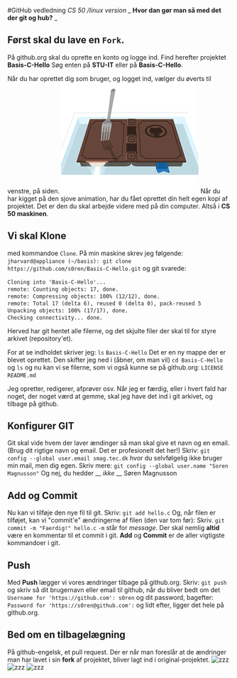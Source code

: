 #GitHub vedledning
_CS 50 /linux version_
_ **Hvor dan gør man så med det der git og hub?** _

## Først skal du lave en `Fork`.
På github.org skal du oprette en konto og logge ind.
Find herefter projektet __Basis-C-Hello__ Søg enten på __STU-IT__ eller på __Basis-C-Hello__.


Når du har oprettet dig som bruger, og logget ind, vælger du øverts til venstre, på siden.
![Den sjove animation](img/fork-a-repo.gif)
Når du har kigget på den sjove animation, har du fået oprettet din helt egen kopi af projektet. Det er den du skal arbejde videre med på din computer. Altså i __CS 50 maskinen__.

## Vi skal Klone
med kommandoe `Clone`.
På min maskine skrev jeg følgende:
`jharvard@appliance (~/basis): git clone https://github.com/s0ren/Basis-C-Hello.git`
og git svarede:
``` 
Cloning into 'Basis-C-Hello'...
remote: Counting objects: 17, done.
remote: Compressing objects: 100% (12/12), done.
remote: Total 17 (delta 6), reused 0 (delta 0), pack-reused 5
Unpacking objects: 100% (17/17), done.
Checking connectivity... done.
```

Herved har git hentet alle filerne, og det skjulte filer der skal til for styre arkivet (repository'et).

For at se indholdet skriver jeg: `ls`
`Basis-C-Hello`
Det er en ny mappe der er blevet oprettet. Den skifter jeg ned i (åbner, om man vil) `cd Basis-C-Hello` og `ls` og nu kan vi se filerne, som vi også kunne se på github.org: 
`LICENSE  README.md`

Jeg opretter, redigerer, afprøver osv. Når jeg er færdig, eller i hvert fald har noget, der noget værd at gemme, skal jeg have det ind i git arkivet, og tilbage på github.

## Konfigurer GIT
Git skal vide hvem der laver ændinger så man skal give et navn og en email. (Brug dit rigtige navn og email. Det er profesionelt det her!)
Skriv: `git config --global user.email smag.tec.dk` 
hvor du selvfølgelig ikke bruger min mail, men dig egen.
Skriv mere:  `git config --global user.name "Soren Magnusson"`
Og nej, du hedder __ *ikke* __ Søren Magnusson

## Add og Commit
Nu kan vi tilføje den nye fil til git.
Skriv: `git add hello.c`
Og, når filen er tilføjet, kan vi "commit'e" ændringerne af filen (den var tom før):
Skriv. `git commit -m "Faerdig!" hello.c`
`-m` står for _message_. Der skal nemlig __altid__ være en kommentar til et commit i git.
__Add__ og __Commit__ er de aller vigtigste kommandoer i git.

## Push
Med __Push__ lægger vi vores ændringer tilbage på github.org.
Skriv: `git push`
og skriv så dit brugernavn eller email til github, når du bliver bedt om det 
`Username for 'https://github.com': s0ren` 
og dit password, bagefter: 
`Password for 'https://s0ren@github.com':`
og lidt efter, ligger det hele på github.org.

## Bed om en tilbagelægning
På github-engelsk, et pull request.
Der er når man foreslår at de ændringer man har lavet i sin __fork__ af projektet, bliver lagt ind i original-projektet.
![zzz](fork_pull_request1.PNG)
![zzz](fork_pull_request2.PNG)
![zzz](fork_pull_request3.PNG)


